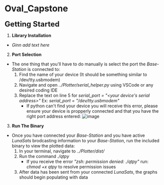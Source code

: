 # Oval_Capstone

**<span style="font-size:24px;">Getting Started</span>**
1. **Library Installation**
  - *Ginn add text here*
2. **Port Selection**
  - The one thing that you'll have to do manually is select the port the *Base-Station* is connected to:
    1. Find the name of your device (It should be something similar to /dev/tty.usbmodem<numbers>)
    2. Navigate and open *../Plotter/serial_helper.py* using VSCode or any desired coding IDE
    3. Replace the text on line 5 for *serial_port = "<your device's serial address>"*
        Ex: *serial_port = "/dev/tty.usbmodem<numbers>"*
       - If python can't find your device you will receive this error, please ensure your device is propperly connected and that you have the right port address entered:
         ![image](https://github.com/caden602/Oval_Capstone/assets/59580833/b958010f-9e4b-41eb-a125-2662f880e5bc)
3. **Run The Binary**
  - Once you have connected your *Base-Station* and you have active *LunaSats* brodcasting information to your *Base-Station*, run the included binary to view the plotted data:
    1. In your terminal, navigate to *../Plotter/dist/*
    2. Run the command *./qtpy*
       - If you receive the error *"zsh: permission denied: ./qtpy"*
         run: *chmod +x qtpy* to resolve permission issues
    3. After data has been sent from your connected *LunaSats*, the graphs should begin populating with data
